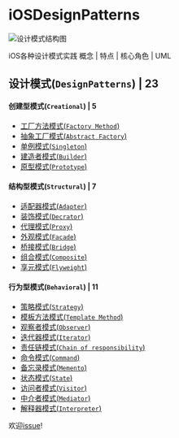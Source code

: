 

# iOSDesignPatterns

![设计模式结构图](https://upload-images.jianshu.io/upload_images/1893416-cfef4cca51c78ece.png?imageMogr2/auto-orient/strip%7CimageView2/2/w/1240)

iOS各种设计模式实践
概念 | 特点 | 核心角色 | UML

## 设计模式(`DesignPatterns`) | 23
#### 创建型模式(`Creational`) | 5
* [工厂方法模式(`Factory Method`)](https://github.com/binzi56/iOSDesignPatterns/tree/master/iOSDesignPatterns/Creational/FactoryMethod)
* [抽象工厂模式(`Abstract Factory`)](https://github.com/binzi56/iOSDesignPatterns/tree/master/iOSDesignPatterns/Creational/AbstractFactory)
* [单例模式(`Singleton`)](https://github.com/binzi56/iOSDesignPatterns/tree/master/iOSDesignPatterns/Creational/Singleton)
* [建造者模式(`Builder`)](https://github.com/binzi56/iOSDesignPatterns/tree/master/iOSDesignPatterns/Creational/Builder)
* [原型模式(`Prototype`)](https://github.com/binzi56/iOSDesignPatterns/tree/master/iOSDesignPatterns/Creational/Prototype)
#### 结构型模式(`Structural`) | 7
* [适配器模式(`Adapter`)](https://github.com/binzi56/iOSDesignPatterns/tree/master/iOSDesignPatterns/Structural/Adapter)
* [装饰模式(`Decrator`)](https://github.com/binzi56/iOSDesignPatterns/tree/master/iOSDesignPatterns/Structural/Decrator)
* [代理模式(`Proxy`)](https://github.com/binzi56/iOSDesignPatterns/tree/master/iOSDesignPatterns/Structural/Proxy)
* [外观模式(`Facade`)](https://github.com/binzi56/iOSDesignPatterns/tree/master/iOSDesignPatterns/Structural/Facade)
* [桥接模式(`Bridge`)](https://github.com/binzi56/iOSDesignPatterns/tree/master/iOSDesignPatterns/Structural/Bridge)
* [组合模式(`Composite`)](https://github.com/binzi56/iOSDesignPatterns/tree/master/iOSDesignPatterns/Structural/Composite)
* [享元模式(`Flyweight`)](https://github.com/binzi56/iOSDesignPatterns/tree/master/iOSDesignPatterns/Structural/Flyweight)
#### 行为型模式(`Behavioral`) | 11
* [策略模式(`Strategy`)](https://github.com/binzi56/iOSDesignPatterns/tree/master/iOSDesignPatterns/Behavioral/Strategy)
* [模板方法模式(`Template Method`)](https://github.com/binzi56/iOSDesignPatterns/tree/master/iOSDesignPatterns/Behavioral/TemplateMethod)
* [观察者模式(`Observer`)](https://github.com/binzi56/iOSDesignPatterns/tree/master/iOSDesignPatterns/Behavioral/Observer)
* [迭代器模式(`Iterator`)](https://github.com/binzi56/iOSDesignPatterns/tree/master/iOSDesignPatterns/Behavioral/Iterator)
* [责任链模式(`Chain of responsibility`)](https://github.com/binzi56/iOSDesignPatterns/tree/master/iOSDesignPatterns/Behavioral/ChainOfResponsibility)
* [命令模式(`Command`)](https://github.com/binzi56/iOSDesignPatterns/tree/master/iOSDesignPatterns/Behavioral/Command)
* [备忘录模式(`Memento`)](https://github.com/binzi56/iOSDesignPatterns/tree/master/iOSDesignPatterns/Behavioral/Memento)
* [状态模式(`State`)](https://github.com/binzi56/iOSDesignPatterns/tree/master/iOSDesignPatterns/Behavioral/State)
* [访问者模式(`Visitor`)](https://github.com/binzi56/iOSDesignPatterns/tree/master/iOSDesignPatterns/Behavioral/Visitor)
* [中介者模式(`Mediator`)](https://github.com/binzi56/iOSDesignPatterns/tree/master/iOSDesignPatterns/Behavioral/Mediator)
* [解释器模式(`Interpreter`)](https://github.com/binzi56/iOSDesignPatterns/tree/master/iOSDesignPatterns/Behavioral/Interpreter)


欢迎[issue](https://github.com/binzi56/iOSDesignPatterns/issues)!

